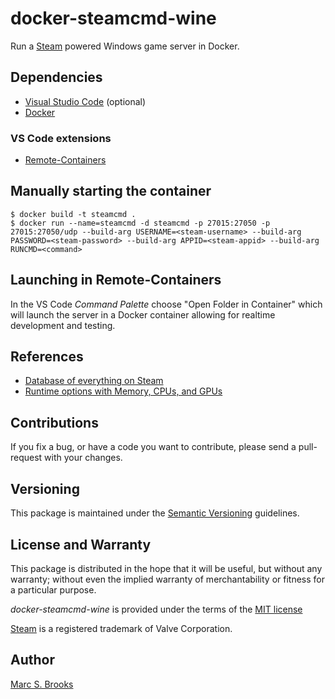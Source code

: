 # docker-steamcmd-wine

Run a [Steam](https://store.steampowered.com) powered Windows game server in Docker.

## Dependencies

- [Visual Studio Code](https://code.visualstudio.com/download) (optional)
- [Docker](https://docs.docker.com/get-docker)

### VS Code extensions

- [Remote-Containers](https://marketplace.visualstudio.com/items?itemName=ms-vscode-remote.remote-containers)

## Manually starting the container

    $ docker build -t steamcmd .
    $ docker run --name=steamcmd -d steamcmd -p 27015:27050 -p 27015:27050/udp --build-arg USERNAME=<steam-username> --build-arg PASSWORD=<steam-password> --build-arg APPID=<steam-appid> --build-arg RUNCMD=<command>

## Launching in Remote-Containers

In the VS Code _Command Palette_ choose "Open Folder in Container" which will launch the server in a Docker container allowing for realtime development and testing.

## References

- [Database of everything on Steam](https://steamdb.info)
- [Runtime options with Memory, CPUs, and GPUs](https://docs.docker.com/config/containers/resource_constraints)

## Contributions

If you fix a bug, or have a code you want to contribute, please send a pull-request with your changes.

## Versioning

This package is maintained under the [Semantic Versioning](https://semver.org) guidelines.

## License and Warranty

This package is distributed in the hope that it will be useful, but without any warranty; without even the implied warranty of merchantability or fitness for a particular purpose.

_docker-steamcmd-wine_ is provided under the terms of the [MIT license](http://www.opensource.org/licenses/mit-license.php)

[Steam](https://store.steampowered.com) is a registered trademark of Valve Corporation.

## Author

[Marc S. Brooks](https://github.com/nuxy)

